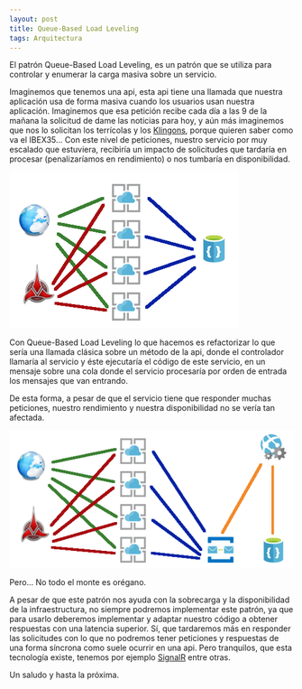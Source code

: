 ```yaml
---
layout: post
title: Queue-Based Load Leveling
tags: Arquitectura
---
```


El patrón Queue-Based Load Leveling, es un patrón que se utiliza para controlar y enumerar la carga masiva sobre un servicio.

Imaginemos que tenemos una api, esta api tiene una llamada que nuestra aplicación usa de forma masiva cuando los usuarios usan nuestra aplicación. Imaginemos que esa petición recibe cada día a las 9 de la mañana la solicitud de dame las noticias para hoy, y aún más imaginemos que nos lo solicitan los terrícolas y los [Klingons](https://es.wikipedia.org/wiki/Klingon "Klingons"), porque quieren saber como va el IBEX35... Con este nivel de peticiones, nuestro servicio por muy escalado que estuviera, recibiría un impacto de solicitudes que tardaría en procesar (penalizaríamos en rendimiento) o nos tumbaría en disponibilidad.

![NoQueue-BasedLoadLeveling](/img/cloudpatterns/NoQueue-BasedLoadLeveling.png "NoQueue-BasedLoadLeveling")

 Con Queue-Based Load Leveling lo que hacemos es refactorizar lo que sería una llamada clásica sobre un método de la api, donde el controlador llamaría al servicio y éste ejecutaría el código de este servicio, en un mensaje sobre una cola donde el servicio procesaría por orden de entrada los mensajes que van entrando.

De esta forma, a pesar de que el servicio tiene que responder muchas peticiones, nuestro rendimiento y nuestra disponibilidad no se vería tan afectada.

![Queue-BasedLoadLeveling](/img/cloudpatterns/Queue-BasedLoadLeveling.png "Queue-BasedLoadLeveling")

Pero... No todo el monte es orégano.

A pesar de que este patrón nos ayuda con la sobrecarga y la disponibilidad de la infraestructura, no siempre podremos implementar este patrón, ya que para usarlo deberemos implementar y adaptar nuestro código a obtener respuestas con una latencia superior. Sí, que tardaremos más en responder las solicitudes con lo que no podremos tener peticiones y respuestas de una forma síncrona como suele ocurrir en una api. Pero tranquilos, que esta tecnología existe, tenemos por ejemplo [SignalR](https://docs.microsoft.com/es-es/aspnet/signalr/overview/getting-started/introduction-to-signalr "SignalR") entre otras.

Un saludo y hasta la próxima.
